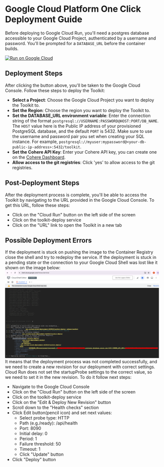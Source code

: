 # Google Cloud Platform One Click Deployment Guide

Before deploying to Google Cloud Run, you'll need a postgres database accessible to your Google Cloud Project, authenticated by a username and password. You'll be prompted for a `DATABASE_URL` before the container builds.

[![Run on Google Cloud](https://deploy.cloud.run/button.svg)](https://deploy.cloud.run?dir=/)

## Deployment Steps
After clicking the button above, you'll be taken to the Google Cloud Console. Follow these steps to deploy the Toolkit:
- **Select a Project**: Choose the Google Cloud Project you want to deploy the Toolkit to.
- **Set the Region**: Choose the region you want to deploy the Toolkit to.
- **Set the DATABASE_URL environment variable**: Enter the connection string of the format `postgresql://USERNAME:PASSWORD@HOST:PORT/DB_NAME`. The `HOST` value here is the Public IP address of your provisioned PostgreSQL database, and the default `PORT` is 5432. Make sure to use the username and password pair you set when creating your SQL instance. For example, `postgresql://myuser:mypassword@<your-db-public-ip-address>:5432/toolkit`.
- **Set the Cohere API Key**: Enter your Cohere API key, you can create one on the [Cohere Dashboard](https://dashboard.cohere.com).
- **Allow access to the git registries**: Click 'yes' to allow access to the git registries.

## Post-Deployment Steps
After the deployment process is complete, you'll be able to access the Toolkit by navigating to the URL provided in the Google Cloud Console.
To get this URL, follow these steps:
- Click on the "Cloud Run" button on the left side of the screen
- Click on the toolkit-deploy service
- Click on the "URL" link to open the Toolkit in a new tab

## Possible Deployment Errors
If the deployment is stuck on pushing the image to the Container Registry close the shell and try to redeploy the service.
If the deployment is stuck in a pending state or the connection to your Google Cloud Shell was lost like it shown on the image below:
![](/docs/assets/cloud_shell_stuck.png)
It means that the deployment process was not completed successfully, and we need to create a new revision for our deployment with correct settings.
Cloud Run does not set the startupProbe settings to the correct value, so we need to set it in the new revision.
To do it follow next steps:
- Navigate to the Google Cloud Console
- Click on the "Cloud Run" button on the left side of the screen
- Click on the toolkit-deploy service
- Click on the "Edit & Deploy New Revision" button
- Scroll down to the "Health checks" section
- Click Edit button(pencil icon) and set next values:
  - Select probe type: HTTP 
  - Path (e.g./ready): /api/health
  - Port: 8090
  - Initial delay: 0
  - Period: 1 
  - Failure threshold: 50
  - Timeout: 1
  - Click "Update" button
- Click "Deploy" button

